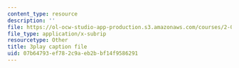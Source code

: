 ```yaml
---
content_type: resource
description: ''
file: https://ol-ocw-studio-app-production.s3.amazonaws.com/courses/2-003sc-engineering-dynamics-fall-2011/07b64793ef782c9aeb2bbf14f9586291_zhk9xLjrmi4.srt
file_type: application/x-subrip
resourcetype: Other
title: 3play caption file
uid: 07b64793-ef78-2c9a-eb2b-bf14f9586291
---
```

